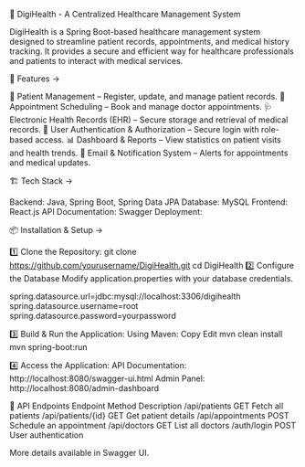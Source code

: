 🏥 DigiHealth - A Centralized Healthcare Management System

DigiHealth is a Spring Boot-based healthcare management system designed to streamline patient records, appointments, and medical history tracking. It provides a secure and efficient way for healthcare professionals and patients to interact with medical services.

🚀 Features ->

🏥 Patient Management – Register, update, and manage patient records.
📅 Appointment Scheduling – Book and manage doctor appointments.
🩺 Electronic Health Records (EHR) – Secure storage and retrieval of medical records.
🔐 User Authentication & Authorization – Secure login with role-based access.
📊 Dashboard & Reports – View statistics on patient visits and health trends.
📨 Email & Notification System – Alerts for appointments and medical updates.

🏗 Tech Stack ->

Backend: Java, Spring Boot, Spring Data JPA
Database: MySQL
Frontend: React.js
API Documentation: Swagger
Deployment: 

📦 Installation & Setup ->

1️⃣ Clone the Repository: git clone https://github.com/yourusername/DigiHealth.git
                          cd DigiHealth
2️⃣ Configure the Database
Modify application.properties with your database credentials.

spring.datasource.url=jdbc:mysql://localhost:3306/digihealth
spring.datasource.username=root
spring.datasource.password=yourpassword

3️⃣ Build & Run the Application:
 Using Maven:
  Copy
  Edit
  mvn clean install
  mvn spring-boot:run
  
4️⃣ Access the Application:
API Documentation: http://localhost:8080/swagger-ui.html
Admin Panel: http://localhost:8080/admin-dashboard

📌 API Endpoints
Endpoint	             Method	             Description
/api/patients	          GET	                Fetch all patients
/api/patients/{id}	    GET                 Get patient details
/api/appointments	      POST	              Schedule an appointment
/api/doctors	          GET	                List all doctors
/auth/login	            POST	              User authentication

More details available in Swagger UI.

